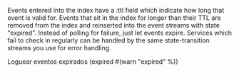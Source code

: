 Events entered into the index have a :ttl field which indicate how long that event is valid for. Events that sit in the index for longer than their TTL are removed from the index and reinserted into the event streams with state "expired". Instead of polling for failure, just let events expire. Services which fail to check in regularly can be handled by the same state-transition streams you use for error handling.

Loguear eventos expirados
(expired #(warn "expired" %))
